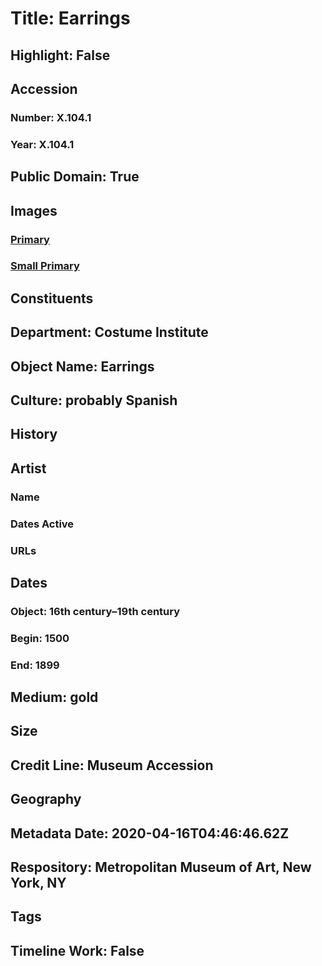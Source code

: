 # Title: Earrings
## Highlight: False
## Accession
### Number: X.104.1
### Year: X.104.1
## Public Domain: True
## Images
### [Primary](https://images.metmuseum.org/CRDImages/ci/original/X104.1.jpg)
### [Small Primary](https://images.metmuseum.org/CRDImages/ci/web-large/X104.1.jpg)
## Constituents
## Department: Costume Institute
## Object Name: Earrings
## Culture: probably Spanish
## History
## Artist
### Name
### Dates Active
### URLs
## Dates
### Object: 16th century–19th century
### Begin: 1500
### End: 1899
## Medium: gold
## Size
## Credit Line: Museum Accession
## Geography
## Metadata Date: 2020-04-16T04:46:46.62Z
## Respository: Metropolitan Museum of Art, New York, NY
## Tags
## Timeline Work: False